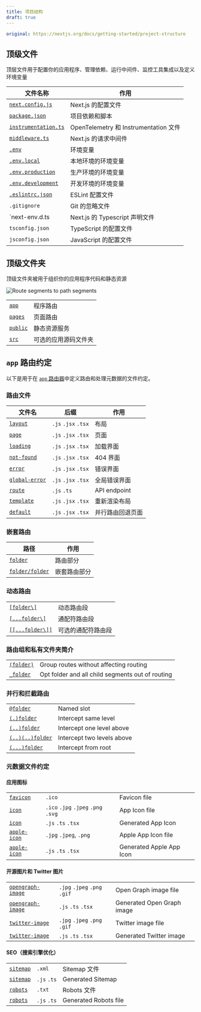 ```yaml
---
title: 项目结构
draft: true
---
```

```yaml
original: https://nextjs.org/docs/getting-started/project-structure
```


## 顶级文件

顶层文件用于配置你的应用程序、管理依赖、运行中间件、监控工具集成以及定义环境变量

| 文件名称                                                     | 作用                                  |
| ------------------------------------------------------------ | ------------------------------------- |
| [`next.config.js`](https://nextjs.org/docs/app/api-reference/next-config-js) | Next.js 的配置文件                    |
| [`package.json`](https://nextjs.org/docs/getting-started/installation#manual-installation) | 项目依赖和脚本                        |
| [`instrumentation.ts`](https://nextjs.org/docs/app/building-your-application/optimizing/instrumentation) | OpenTelemetry 和 Instrumentation 文件 |
| [`middleware.ts`](https://nextjs.org/docs/app/building-your-application/routing/middleware) | Next.js 的请求中间件                  |
| [`.env`](https://nextjs.org/docs/app/building-your-application/configuring/environment-variables) | 环境变量                              |
| [`.env.local`](https://nextjs.org/docs/app/building-your-application/configuring/environment-variables) | 本地环境的环境变量                    |
| [`.env.production`](https://nextjs.org/docs/app/building-your-application/configuring/environment-variables) | 生产环境的环境变量                    |
| [`.env.development`](https://nextjs.org/docs/app/building-your-application/configuring/environment-variables) | 开发环境的环境变量                    |
| [`.eslintrc.json`](https://nextjs.org/docs/app/building-your-application/configuring/eslint) | ESLint 配置文件                       |
| `.gitignore`                                                 | Git 的忽略文件                        |
| `next-env.d.ts                                               | Next.js 的 Typescript 声明文件        |
| `tsconfig.json`                                              | TypeScript 的配置文件                 |
| `jsconfig.json`                                              | JavaScript 的配置文件                 |



## 顶级文件夹

顶级文件夹被用于组织你的应用程序代码和静态资源

![Route segments to path segments](https://nextjs.org/_next/image?url=%2Fdocs%2Flight%2Ftop-level-folders.png&w=3840&q=75)

|                                                              |                      |
| ------------------------------------------------------------ | -------------------- |
| [`app`](https://nextjs.org/docs/app/building-your-application/routing) | 程序路由             |
| [`pages`](https://nextjs.org/docs/pages/building-your-application/routing) | 页面路由             |
| [`public`](https://nextjs.org/docs/app/building-your-application/optimizing/static-assets) | 静态资源服务         |
| [`src`](https://nextjs.org/docs/app/building-your-application/configuring/src-directory) | 可选的应用源码文件夹 |





## `app` 路由约定

以下是用于在 [`app` 路由器](https://nextjs.org/docs/app)中定义路由和处理元数据的文件约定。

### 路由文件

| 文件名                                                       | 后缀                | 作用             |
| ------------------------------------------------------------ | ------------------- | ---------------- |
| [`layout`](https://nextjs.org/docs/app/api-reference/file-conventions/layout) | `.js` `.jsx` `.tsx` | 布局             |
| [`page`](https://nextjs.org/docs/app/api-reference/file-conventions/page) | `.js` `.jsx` `.tsx` | 页面             |
| [`loading`](https://nextjs.org/docs/app/api-reference/file-conventions/loading) | `.js` `.jsx` `.tsx` | 加载界面         |
| [`not-found`](https://nextjs.org/docs/app/api-reference/file-conventions/not-found) | `.js` `.jsx` `.tsx` | 404 界面         |
| [`error`](https://nextjs.org/docs/app/api-reference/file-conventions/error) | `.js` `.jsx` `.tsx` | 错误界面         |
| [`global-error`](https://nextjs.org/docs/app/api-reference/file-conventions/error#global-errorjs) | `.js` `.jsx` `.tsx` | 全局错误界面     |
| [`route`](https://nextjs.org/docs/app/api-reference/file-conventions/route) | `.js` `.ts`         | API endpoint     |
| [`template`](https://nextjs.org/docs/app/api-reference/file-conventions/template) | `.js` `.jsx` `.tsx` | 重新渲染布局     |
| [`default`](https://nextjs.org/docs/app/api-reference/file-conventions/default) | `.js` `.jsx` `.tsx` | 并行路由回退页面 |



### 嵌套路由

| 路径                                                         | 作用         |
| ------------------------------------------------------------ | ------------ |
| [`folder`](https://nextjs.org/docs/app/building-your-application/routing#route-segments) | 路由部分     |
| [`folder/folder`](https://nextjs.org/docs/app/building-your-application/routing#nested-routes) | 嵌套路由部分 |



### 动态路由

|                                                                                                                              |           |
| ---------------------------------------------------------------------------------------------------------------------------- | --------- |
| [`[folder\]`](https://nextjs.org/docs/app/building-your-application/routing/dynamic-routes#convention)                       | 动态路由段     |
| [`[...folder\]`](https://nextjs.org/docs/app/building-your-application/routing/dynamic-routes#catch-all-segments)            | 通配符路由段    |
| [`[[...folder\]]`](https://nextjs.org/docs/app/building-your-application/routing/dynamic-routes#optional-catch-all-segments) | 可选的通配符路由段 |

### 路由组和私有文件夹简介

|                                                              |                                                  |
| ------------------------------------------------------------ | ------------------------------------------------ |
| [`(folder)`](https://nextjs.org/docs/app/building-your-application/routing/route-groups#convention) | Group routes without affecting routing           |
| [`_folder`](https://nextjs.org/docs/app/building-your-application/routing/colocation#private-folders) | Opt folder and all child segments out of routing |

### 并行和拦截路由

|                                                              |                            |
| ------------------------------------------------------------ | -------------------------- |
| [`@folder`](https://nextjs.org/docs/app/building-your-application/routing/parallel-routes#slots) | Named slot                 |
| [`(.)folder`](https://nextjs.org/docs/app/building-your-application/routing/intercepting-routes#convention) | Intercept same level       |
| [`(..)folder`](https://nextjs.org/docs/app/building-your-application/routing/intercepting-routes#convention) | Intercept one level above  |
| [`(..)(..)folder`](https://nextjs.org/docs/app/building-your-application/routing/intercepting-routes#convention) | Intercept two levels above |
| [`(...)folder`](https://nextjs.org/docs/app/building-your-application/routing/intercepting-routes#convention) | Intercept from root        |

### 元数据文件约定



#### 应用图标

|                                                              |                                     |                          |
| ------------------------------------------------------------ | ----------------------------------- | ------------------------ |
| [`favicon`](https://nextjs.org/docs/app/api-reference/file-conventions/metadata/app-icons#favicon) | `.ico`                              | Favicon file             |
| [`icon`](https://nextjs.org/docs/app/api-reference/file-conventions/metadata/app-icons#icon) | `.ico` `.jpg` `.jpeg` `.png` `.svg` | App Icon file            |
| [`icon`](https://nextjs.org/docs/app/api-reference/file-conventions/metadata/app-icons#generate-icons-using-code-js-ts-tsx) | `.js` `.ts` `.tsx`                  | Generated App Icon       |
| [`apple-icon`](https://nextjs.org/docs/app/api-reference/file-conventions/metadata/app-icons#apple-icon) | `.jpg` `.jpeg`, `.png`              | Apple App Icon file      |
| [`apple-icon`](https://nextjs.org/docs/app/api-reference/file-conventions/metadata/app-icons#generate-icons-using-code-js-ts-tsx) | `.js` `.ts` `.tsx`                  | Generated Apple App Icon |

#### 开源图片和 Twitter 图片

|                                                              |                              |                            |
| ------------------------------------------------------------ | ---------------------------- | -------------------------- |
| [`opengraph-image`](https://nextjs.org/docs/app/api-reference/file-conventions/metadata/opengraph-image#opengraph-image) | `.jpg` `.jpeg` `.png` `.gif` | Open Graph image file      |
| [`opengraph-image`](https://nextjs.org/docs/app/api-reference/file-conventions/metadata/opengraph-image#generate-images-using-code-js-ts-tsx) | `.js` `.ts` `.tsx`           | Generated Open Graph image |
| [`twitter-image`](https://nextjs.org/docs/app/api-reference/file-conventions/metadata/opengraph-image#twitter-image) | `.jpg` `.jpeg` `.png` `.gif` | Twitter image file         |
| [`twitter-image`](https://nextjs.org/docs/app/api-reference/file-conventions/metadata/opengraph-image#generate-images-using-code-js-ts-tsx) | `.js` `.ts` `.tsx`           | Generated Twitter image    |

#### SEO（搜索引擎优化）

|                                                              |             |                       |
| ------------------------------------------------------------ | ----------- | --------------------- |
| [`sitemap`](https://nextjs.org/docs/app/api-reference/file-conventions/metadata/sitemap#sitemap-files-xml) | `.xml`      | Sitemap 文件          |
| [`sitemap`](https://nextjs.org/docs/app/api-reference/file-conventions/metadata/sitemap#generating-a-sitemap-using-code-js-ts) | `.js` `.ts` | Generated Sitemap     |
| [`robots`](https://nextjs.org/docs/app/api-reference/file-conventions/metadata/robots#static-robotstxt) | `.txt`      | Robots 文件           |
| [`robots`](https://nextjs.org/docs/app/api-reference/file-conventions/metadata/robots#generate-a-robots-file) | `.js` `.ts` | Generated Robots file |
